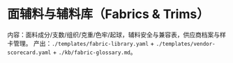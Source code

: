 # 面辅料与辅料库（Fabrics & Trims）

内容：面料成分/支数/组织/克重/色牢/起球，辅料安全与兼容表，供应商档案与样卡管理。
产出：`./templates/fabric-library.yaml` + `./templates/vendor-scorecard.yaml` + `./kb/fabric-glossary.md`。
